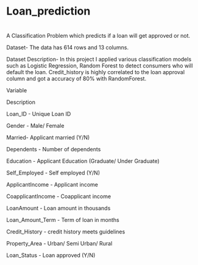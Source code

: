 # Loan_prediction
#
A Classification Problem which predicts if a loan will get approved or not.

Dataset- The data has 614 rows and 13 columns.

Dataset Description- In this project I applied various classification models such as Logistic Regression, Random Forest to detect consumers who will default the loan.                      Credit_history is highly correlated to the loan approval column and got a accuracy of 80% with RandomForest.

Variable

Description

Loan_ID - Unique Loan ID

Gender - Male/ Female

Married- Applicant married (Y/N)

Dependents - Number of dependents

Education - Applicant Education (Graduate/ Under Graduate)

Self_Employed - Self employed (Y/N)

ApplicantIncome - Applicant income

CoapplicantIncome - Coapplicant income

LoanAmount - Loan amount in thousands

Loan_Amount_Term - Term of loan in months

Credit_History - credit history meets guidelines

Property_Area - Urban/ Semi Urban/ Rural

Loan_Status - Loan approved (Y/N)
